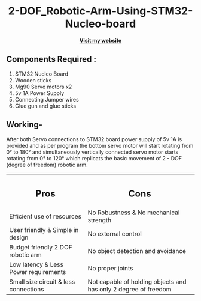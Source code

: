 <div align="center">
  <h1>2-DOF_Robotic-Arm-Using-STM32-Nucleo-board</h1>
  <a href="https://sites.google.com/view/rhythmshah/2-dof-robotic-arm-stm32"><b>Visit my website</b></a>
</div>


## **Components Required :**

1. STM32 Nucleo Board
2. Wooden sticks
3. Mg90 Servo motors x2
4. 5v 1A Power Supply
5. Connecting Jumper wires
6. Glue gun and glue sticks

## **Working-**

After both Servo connections to STM32 board power supply of 5v 1A is provided and as per program the bottom servo motor will start rotating from 0°  to 180° and simultaneously vertically connected servo motor starts rotating from 0° to 120° which replicats the basic movement of 2 - DOF (degree of freedom) robotic arm.

<table align="center">
  <tr>
    <th><h2><b>Pros</b></h2></th>
    <th><h2><b>Cons</b></h2></th>
  </tr>
  <tr>
    <td>Efficient use of resources</td>
    <td>No Robustness & No mechanical strength</td>
  </tr>
  <tr>
    <td>User friendly & Simple in design</td>
    <td>No external control</td>
  </tr>
  <tr>
    <td>Budget friendly 2 DOF robotic arm</td>
    <td>No object detection and avoidance</td>
  </tr>
  <tr>
    <td>Low latency & Less Power requirements</td>
    <td>No proper joints</td>
  </tr>
  <tr>
    <td>Small size circuit & less connections</td>
    <td>Not capable of holding objects and has only 2 degree of freedom</td>
  </tr>
</table>
